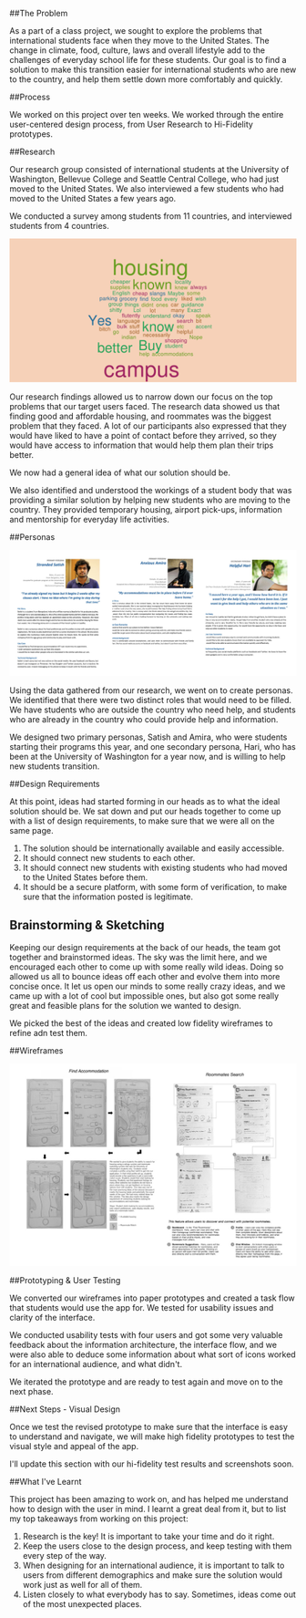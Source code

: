 ##The Problem

As a part of a class project, we sought to explore the problems that international students face when they move to the United States. The change in climate, food, culture, laws and overall lifestyle add to the challenges of everyday school life for these students. Our goal is to find a solution to make this transition easier for international students who are new to the country, and help them settle down more comfortably and quickly.

##Process

We worked on this project over ten weeks. We worked through the entire user-centered design process, from User Research to Hi-Fidelity prototypes.

##Research

Our research group consisted of international students at the University of Washington, Bellevue College and Seattle Central College, who had just moved to the United States. We also interviewed a few students who had moved to the United States a few years ago.

We conducted a survey among students from 11 countries, and interviewed students from 4 countries.

![Survey Word Cloud](assets/img/projects/uwise/research-1.png)

Our research findings allowed us to narrow down our focus on the top problems that our target users faced. The research data showed us that finding good and affordable housing, and roommates was the biggest problem that they faced. A lot of our participants also expressed that they would have liked to have a point of contact before they arrived, so they would have access to information that would help them plan their trips better.

We now had a general idea of what our solution should be.

We also identified and understood the workings of a student body that was providing a similar solution by helping new students who are moving to the country. They provided temporary housing, airport pick-ups, information and mentorship for everyday life activities.

##Personas

![Personas](assets/img/projects/uwise/personas-1.jpg)

Using the data gathered from our research, we went on to create personas. We identified that there were two distinct roles that would need to be filled. We have students who are outside the country who need help, and students who are already in the country who could provide help and information.

We designed two primary personas, Satish and Amira, who were students starting their programs this year, and one secondary persona, Hari, who has been at the University of Washington for a year now, and is willing to help new students transition.

##Design Requirements

At this point, ideas had started forming in our heads as to what the ideal solution should be. We sat down and put our heads together to come up with a list of design requirements, to make sure that we were all on the same page.

1. The solution should be internationally available and easily accessible.
2. It should connect new students to each other.
3. It should connect new students with existing students who had moved to the United States before them.
4. It should be a secure platform, with some form of verification, to make sure that the information posted is legitimate.

## Brainstorming & Sketching

Keeping our design requirements at the back of our heads, the team got together and brainstormed ideas. The sky was the limit here, and we encouraged each other to come up with some really wild ideas. Doing so allowed us all to bounce ideas off each other and evolve them into more concise once. It let us open our minds to some really crazy ideas, and we came up with a lot of cool but impossible ones, but also got some really great and feasible plans for the solution we wanted to design.

We picked the best of the ideas and created low fidelity wireframes to refine adn test them.

##Wireframes

![Wireframes](assets/img/projects/uwise/wireframes-1.jpg)

##Prototyping & User Testing

We converted our wireframes into paper prototypes and created a task flow that students would use the app for. We tested for usability issues and clarity of the interface.

We conducted usability tests with four users and got some very valuable feedback about the information architecture, the interface flow, and we were also able to deduce some information about what sort of icons worked for an international audience, and what didn't.

We iterated the prototype and are ready to test again and move on to the next phase.

##Next Steps - Visual Design

Once we test the revised prototype to make sure that the interface is easy to understand and navigate, we will make high fidelity prototypes to test the visual style and appeal of the app. 

I'll update this section with our hi-fidelity test results and screenshots soon.

##What I've Learnt

This project has been amazing to work on, and has helped me understand how to design with the user in mind. I learnt a great deal from it, but to list my top takeaways from working on this project:

1. Research is the key! It is important to take your time and do it right.
2. Keep the users close to the design process, and keep testing with them every step of the way.
3. When designing for an international audience, it is important to talk to users from different demographics and make sure the solution would work just as well for all of them.
4. Listen closely to what everybody has to say. Sometimes, ideas come out of the most unexpected places.